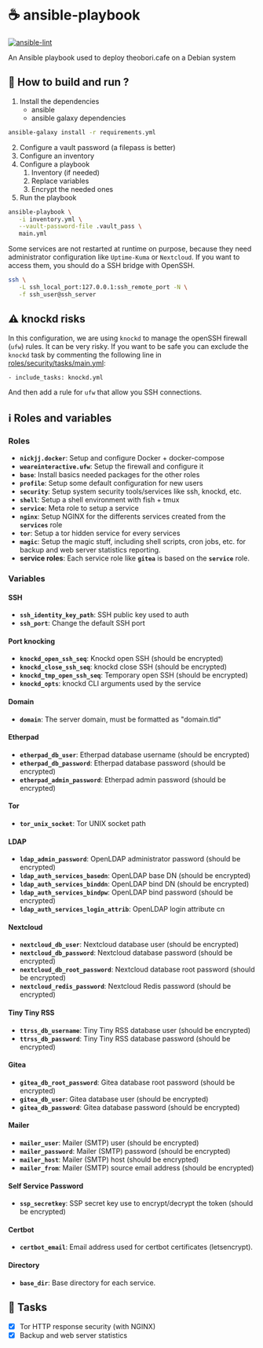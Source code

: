 # ☕ ansible-playbook

[![ansible-lint](https://github.com/theobori-cafe/ansible-playbook/actions/workflows/ansible-lint.yml/badge.svg)](https://github.com/theobori-cafe/ansible-playbook/actions/workflows/ansible-lint.yml)

An Ansible playbook used to deploy theobori.cafe on a Debian system

## 📖 How to build and run ?

1. Install the dependencies 
   - ansible
   - ansible galaxy dependencies

```sh
ansible-galaxy install -r requirements.yml
```

2. Configure a vault password (a filepass is better)
3. Configure an inventory
4. Configure a playbook
   1. Inventory (if needed)
   2. Replace variables
   3. Encrypt the needed ones
5. Run the playbook

```sh
ansible-playbook \
   -i inventory.yml \
   --vault-password-file .vault_pass \
   main.yml
```

Some services are not restarted at runtime on purpose, because they need administrator configuration like `Uptime-Kuma` or `Nextcloud`. If you want to access them, you should do a SSH bridge with OpenSSH.

```sh
ssh \
   -L ssh_local_port:127.0.0.1:ssh_remote_port -N \
   -f ssh_user@ssh_server
```

## ⚠️ knockd risks

In this configuration, we are using `knockd` to manage the openSSH firewall (`ufw`) rules. It can be very risky. If you want to be safe you can exclude the `knockd` task by commenting the following line in [roles/security/tasks/main.yml](roles/security/tasks/main.yml):

```sh
- include_tasks: knockd.yml
```

And then add a rule for `ufw` that allow you SSH connections.

## ℹ️ Roles and variables

### Roles

- **`nickjj.docker`**: Setup and configure Docker + docker-compose
- **`weareinteractive.ufw`**: Setup the firewall and configure it
- **`base`**: Install basics needed packages for the other roles
- **`profile`**: Setup some default configuration for new users
- **`security`**: Setup system security tools/services like ssh, knockd, etc.
- **`shell`**: Setup a shell environment with fish + tmux
- **`service`**: Meta role to setup a service
- **`nginx`**: Setup NGINX for the differents services created from the **`services`** role
- **`tor`**: Setup a tor hidden service for every services
- **`magic`**: Setup the magic stuff, including shell scripts, cron jobs, etc. for backup and web server statistics reporting.
- **service roles**: Each service role like **`gitea`** is based on the **`service`** role.


### Variables

#### SSH
- **`ssh_identity_key_path`**: SSH public key used to auth
- **`ssh_port`**: Change the default SSH port

#### Port knocking
- **`knockd_open_ssh_seq`**: Knockd open SSH (should be encrypted)
- **`knockd_close_ssh_seq`**: knockd close SSH (should be encrypted)
- **`knockd_tmp_open_ssh_seq`**: Temporary open SSH (should be encrypted)
- **`knockd_opts`**: knockd CLI arguments used by the service

#### Domain
- **`domain`**: The server domain, must be formatted as "domain.tld"

#### Etherpad
- **`etherpad_db_user`**: Etherpad database username (should be encrypted)
- **`etherpad_db_password`**: Etherpad database password (should be encrypted)
- **`etherpad_admin_password`**: Etherpad admin password (should be encrypted)

#### Tor
- **`tor_unix_socket`**: Tor UNIX socket path

#### LDAP
- **`ldap_admin_password`**: OpenLDAP administrator password (should be encrypted)
- **`ldap_auth_services_basedn`**: OpenLDAP base DN (should be encrypted)
- **`ldap_auth_services_binddn`**: OpenLDAP bind DN (should be encrypted)
- **`ldap_auth_services_bindpw`**: OpenLDAP bind password (should be encrypted)
- **`ldap_auth_services_login_attrib`**: OpenLDAP login attribute cn

#### Nextcloud
- **`nextcloud_db_user`**: Nextcloud database user (should be encrypted)
- **`nextcloud_db_password`**: Nextcloud database password (should be encrypted)
- **`nextcloud_db_root_password`**: Nextcloud database root password (should be encrypted)
- **`nextcloud_redis_password`**: Nextcloud Redis password (should be encrypted)

#### Tiny Tiny RSS
- **`ttrss_db_username`**: Tiny Tiny RSS database user (should be encrypted)
- **`ttrss_db_password`**: Tiny Tiny RSS database password (should be encrypted)

#### Gitea
- **`gitea_db_root_password`**: Gitea database root password (should be encrypted)
- **`gitea_db_user`**: Gitea database user (should be encrypted)
- **`gitea_db_password`**: Gitea database password (should be encrypted)
  
#### Mailer
- **`mailer_user`**: Mailer (SMTP) user (should be encrypted)
- **`mailer_password`**: Mailer (SMTP) password (should be encrypted)
- **`mailer_host`**: Mailer (SMTP) host (should be encrypted)
- **`mailer_from`**: Mailer (SMTP) source email address (should be encrypted)

#### Self Service Password
- **`ssp_secretkey`**: SSP secret key use to encrypt/decrypt the token (should be encrypted)

#### Certbot
- **`certbot_email`**: Email address used for certbot certificates (letsencrypt).

#### Directory
- **`base_dir`**: Base directory for each service.

## 🎉 Tasks
- [x] Tor HTTP response security (with NGINX)
- [x] Backup and web server statistics
